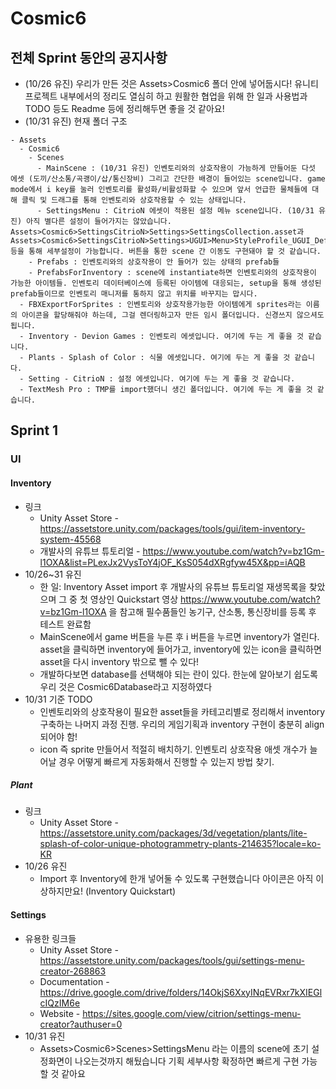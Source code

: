 # Cosmic6

## 전체 Sprint 동안의 공지사항

- (10/26 유진) 우리가 만든 것은 Assets>Cosmic6 폴더 안에 넣어둡시다! 유니티 프로젝트 내부에서의 정리도 열심히 하고 원활한 협업을 위해 한 일과 사용법과 TODO 등도 Readme 등에 정리해두면 좋을 것 같아요!
- (10/31 유진) 현재 폴더 구조

```
- Assets
  - Cosmic6
    - Scenes
      - MainScene : (10/31 유진) 인벤토리와의 상호작용이 가능하게 만들어둔 다섯 에셋 (도끼/산소통/곡괭이/삽/통신장비) 그리고 간단한 배경이 들어있는 scene입니다. game mode에서 i key를 눌러 인벤토리를 활성화/비활성화할 수 있으며 앞서 언급한 물체들에 대해 클릭 및 드래그를 통해 인벤토리와 상호작용할 수 있는 상태입니다.
      - SettingsMenu : CitrioN 에셋이 적용된 설정 메뉴 scene입니다. (10/31 유진) 아직 별다른 설정이 들어가지는 않았습니다. Assets>Cosmic6>SettingsCitrioN>Settings>SettingsCollection.asset과 Assets>Cosmic6>SettingsCitrioN>Settings>UGUI>Menu>StyleProfile_UGUI_Default.asset 등을 통해 세부설정이 가능합니다. 버튼을 통한 scene 간 이동도 구현돼야 할 것 같습니다.
    - Prefabs : 인벤토리와의 상호작용이 안 들어가 있는 상태의 prefab들
    - PrefabsForInventory : scene에 instantiate하면 인벤토리와의 상호작용이 가능한 아이템들. 인벤토리 데이터베이스에 등록된 아이템에 대응되는, setup을 통해 생성된 prefab들이므로 인벤토리 매니저를 통하지 않고 위치를 바꾸지는 맙시다.
  - FBXExportForSprites : 인벤토리와 상호작용가능한 아이템에게 sprites라는 이름의 아이콘을 할당해줘야 하는데, 그걸 렌더링하고자 만든 임시 폴더입니다. 신경쓰지 않으셔도 됩니다.
  - Inventory - Devion Games : 인벤토리 에셋입니다. 여기에 두는 게 좋을 것 같습니다.
  - Plants - Splash of Color : 식물 에셋입니다. 여기에 두는 게 좋을 것 같습니다.
  - Setting - CitrioN : 설정 에셋입니다. 여기에 두는 게 좋을 것 같습니다.
  - TextMesh Pro : TMP를 import했더니 생긴 폴더입니다. 여기에 두는 게 좋을 것 같습니다.

```

## Sprint 1

### UI

#### Inventory

- 링크
  - Unity Asset Store - https://assetstore.unity.com/packages/tools/gui/item-inventory-system-45568
  - 개발사의 유튜브 튜토리얼 - https://www.youtube.com/watch?v=bz1Gm-l1OXA&list=PLexJx2VysToY4jOF_KsS054dXRgfyw45X&pp=iAQB
- 10/26~31 유진
  - 한 일: Inventory Asset import 후 개발사의 유튜브 튜토리얼 재생목록을 찾았으며 그 중 첫 영상인 Quickstart 영상 https://www.youtube.com/watch?v=bz1Gm-l1OXA 을 참고해 필수품들인 농기구, 산소통, 통신장비를 등록 후 테스트 완료함
  - MainScene에서 game 버튼을 누른 후 i 버튼을 누르면 inventory가 열린다. asset을 클릭하면 inventory에 들어가고, inventory에 있는 icon을 클릭하면 asset을 다시 inventory 밖으로 뺄 수 있다!
  - 개발하다보면 database를 선택해야 되는 란이 있다. 한눈에 알아보기 쉽도록 우리 것은 Cosmic6Database라고 지정하였다
- 10/31 기준 TODO
  - 인벤토리와의 상호작용이 필요한 asset들을 카테고리별로 정리해서 inventory 구축하는 나머지 과정 진행. 우리의 게임기획과 inventory 구현이 충분히 align되어야 함!
  - icon 즉 sprite 만들어서 적절히 배치하기. 인벤토리 상호작용 애셋 개수가 늘어날 경우 어떻게 빠르게 자동화해서 진행할 수 있는지 방법 찾기.

##### Plant

- 링크
  - Unity Asset Store - https://assetstore.unity.com/packages/3d/vegetation/plants/lite-splash-of-color-unique-photogrammetry-plants-214635?locale=ko-KR
- 10/26 유진
  - Import 후 Inventory에 한개 넣어둘 수 있도록 구현했습니다 아이콘은 아직 이상하지만요! (Inventory Quickstart)

#### Settings

- 유용한 링크들
  - Unity Asset Store - https://assetstore.unity.com/packages/tools/gui/settings-menu-creator-268863
  - Documentation - https://drive.google.com/drive/folders/14OkjS6XxyINqEVRxr7kXIEGlcIQzIM6e
  - Website - https://sites.google.com/view/citrion/settings-menu-creator?authuser=0
- 10/31 유진
  - Assets>Cosmic6>Scenes>SettingsMenu 라는 이름의 scene에 초기 설정화면이 나오는것까지 해뒀습니다 기획 세부사항 확정하면 빠르게 구현 가능할 것 같아요
